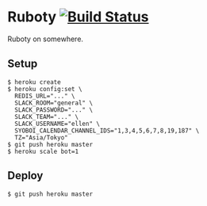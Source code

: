 # Ruboty [![Build Status](https://travis-ci.org/sorah/probot.svg?branch=master)](https://travis-ci.org/sorah/probot)
Ruboty on somewhere.

## Setup
```
$ heroku create
$ heroku config:set \
  REDIS_URL="..." \
  SLACK_ROOM="general" \
  SLACK_PASSWORD="..." \
  SLACK_TEAM="..." \
  SLACK_USERNAME="ellen" \
  SYOBOI_CALENDAR_CHANNEL_IDS="1,3,4,5,6,7,8,19,187" \
  TZ="Asia/Tokyo"
$ git push heroku master
$ heroku scale bot=1
```

## Deploy
```
$ git push heroku master
```


